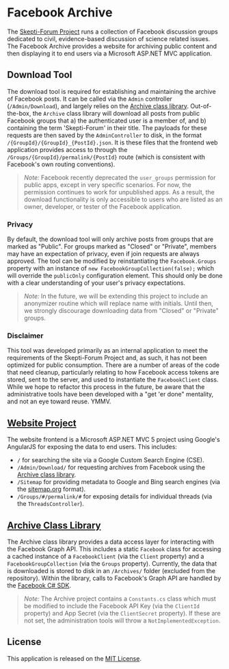 # Facebook Archive
The [Skepti-Forum Project](http://www.skeptiforum.org/) runs a collection of Facebook discussion groups dedicated to civil, evidence-based discussion of science related issues. The Facebook Archive provides a website for archiving public content and then displaying it to end users via a Microsoft ASP.NET MVC application.

## Download Tool
The download tool is required for establishing and maintaining the archive of Facebook posts. It can be called via the `Admin` controller (`/Admin/Download`), and largely relies on the [Archive class library](./Archive). Out-of-the-box, the `Archive` class library will download all posts from public Facebook groups that a) the authenticated user is a member of, and b) containing the term 'Skepti-Forum' in their title. The payloads for these requests are then saved by the `AdminController` to disk, in the format `/{GroupId}/{GroupId}_{PostId}.json`. It is these files that the frontend web application provides access to through the `/Groups/{GroupId}/permalink/{PostId}` route (which is consistent with Facebook's own routing conventions).
> *Note:* Facebook recently deprecated the `user_groups` permission for public apps, except in very specific scenarios. For now, the permission continues to work for unpublished apps. As a result, the download functionality is only accessible to users who are listed as an owner, developer, or tester of the Facebook application. 

### Privacy
By default, the download tool will only archive posts from groups that are marked as "Public". For groups marked as "Closed" or "Private", members may have an expectation of privacy, even if join requests are always approved. The tool can be modified by reinstantiating the `Facebook.Groups` property with an instance of `new FacebookGroupCollection(false);` which will override the `publicOnly` configuration element. This should only be done with a clear understanding of your user's privacy expectations. 
> *Note:* In the future, we will be extending this project to include an anonymizer routine which will replace name with initials. Until then, we strongly discourage downloading data from "Closed" or "Private" groups.

### Disclaimer
This tool was developed primarily as an internal application to meet the requirements of the Skepti-Forum Project and, as such, it has not been optimized for public consumption. There are a number of areas of the code that need cleanup, particularly relating to how Facebook access tokens are stored, sent to the server, and used to instantiate the `FacebookClient` class. While we hope to refactor this process in the future, be aware that the administrative tools have been developed with a "get 'er done" mentality, and not an eye toward reuse. YMMV.

## [Website Project](./Website)
The website frontend is a Microsoft ASP.NET MVC 5 project using Google's AngularJS for exposing the data to end users. This includes:
- `/` for searching the site via a Google Custom Search Engine (CSE).
- `/Admin/Download/` for requesting archives from Facebook using the [Archive class library](./Archive).
- `/Sitemap` for providing metadata to Google and Bing search engines (via the [sitemap.org](http://sitemap.org/) format).
- `/Groups/#/permalink/#` for exposing details for individual threads (via the `ThreadsController`).

## [Archive Class Library](./Archive)
The Archive class library provides a data access layer for interacting with the Facebook Graph API. This includes a static `Facebook` class for accessing a cached instance of a `FacebookClient` (via the `Client` property) and a `FacebookGroupCollection` (via the `Groups` property). Currently, the data that is downloaded is stored to disk in an `/Archives/` folder (excluded from the repository). Within the library, calls to Facebook's Graph API are handled by the [Facebook C# SDK](/facebook-csharp-sdk/facebook-csharp-sdk).
> *Note:* The Archive project contains a `Constants.cs` class which must be modified to include the Facebook API Key (via the `ClientId` property) and App Secret (via the `ClientSecret` property). If these are not set, the administration tools will throw a `NotImplementedException`.

## License
This application is released on the [MIT License](./LICENSE).
